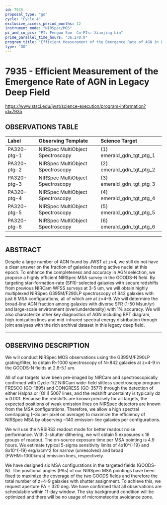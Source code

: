 ```yaml
---
id: 7935
proposal_type: "go"
cycle: "Cycle 4"
exclusive_access_period_months: 12
instrument_mode: "NIRSpec/MOS"
pi_and_co_pis: "PI: Fengwu Sun  Co-PIs: Xiaojing Lin"
prime_parallel_time_hours: "36.2/0.0"
program_title: "Efficient Measurement of the Emergence Rate of AGN in Legacy Deep Field"
type: "GO"
---
```

# 7935 - Efficient Measurement of the Emergence Rate of AGN in Legacy Deep Field
https://www.stsci.edu/jwst/science-execution/program-information?id=7935
## OBSERVATIONS TABLE
| Label        | Observing Template            | Science Target          |
| :----------- | :---------------------------- | :---------------------- |
| PA320-ptg-1  | NIRSpec MultiObject Spectroscopy | (1) emerald_gdn_tgt_ptg_1 |
| PA320-ptg-2  | NIRSpec MultiObject Spectroscopy | (2) emerald_gdn_tgt_ptg_2 |
| PA320-ptg-3  | NIRSpec MultiObject Spectroscopy | (3) emerald_gdn_tgt_ptg_3 |
| PA320-ptg-4  | NIRSpec MultiObject Spectroscopy | (4) emerald_gdn_tgt_ptg_4 |
| PA320-ptg-5  | NIRSpec MultiObject Spectroscopy | (5) emerald_gdn_tgt_ptg_5 |
| PA320-ptg-6  | NIRSpec MultiObject Spectroscopy | (6) emerald_gdn_tgt_ptg_6 |

---

## ABSTRACT

Despite a large number of AGN found by JWST at z>4, we still do not have a clear answer on the fraction of galaxies hosting active nuclei at this epoch. To enhance the completeness and accuracy in AGN selection, we propose a highly efficient NIRSpec MSA survey in the GOODS-N field. By targeting star-formation-rate (SFR)-selected galaxies with secure redshifts from previous NIRCam WFSS surveys at 3-5 um, we will obtain highly multiplexed NIRSpec G395M/F290LP spectroscopy of 842 galaxies with just 6 MSA configurations, all of which are at z=4-9. We will determine the broad-line AGN fraction among galaxies with diverse SFR (1-50 Msun/yr) and large-scale environment (over/underdensity) with 1% accuracy. We will also characterize other key diagnostics of AGN including BPT diagram, high-ionization lines and mid-infrared spectral energy distribution through joint analyses with the rich archival dataset in this legacy deep field.

---

## OBSERVING DESCRIPTION

We will conduct NIRSpec MOS observations using the G395M/F290LP grating/filter, to obtain R~1000 spectroscopy of N=842 galaxies at z=4-9 in the GOODS-N fields at 2.8-5.1 um.

All of our targets have been pre-imaged by NIRCam and spectroscopically confirmed with Cycle-1/2 NIRCam wide-field slitless spectroscopy program FRESCO (GO-1895) and CONGRESS (GO-3577) through the detection of either Halpha or [OIII] 5007 lines, and the redshift uncertainty is typically dz = 0.001. Because the redshifts are known precisely for all targets, the expected positions of weak emission lines on NIRSpec detectors are known from the MSA configurations. Therefore, we allow a high spectral overlapping (~3x per pixel on average) to maximize the efficiency of NIRSpec MSA by observing ~140 emission-line galaxies per configurations.

We will use the NRSIRS2 readout mode for better readout noise performance. With 3-shutter dithering, we will obtain 5 exposures x 16 groups of readout. The on-source exposure time per MSA pointing is 4.9 hours. We estimate typical 5-sigma sensitivity limits of 4x10^{-19} and 8x10^{-19} erg/s/cm^2 for narrow (unresolved) and broad (FWHM=1000km/s) emission lines, respectively.

We have designed six MSA configurations in the targeted fields (GOODS-N). The positional angles (PAs) of our NIRSpec MSA pointings have been fixed to maximize the coverage of the two GOODS fields and therefore the total number of z=4-9 galaxies with shutter assignment. To achieve this, we request aperture PA = 320 deg. We have confirmed that all observations are schedulable within 11-day window. The sky background condition will be optimized and there will be no usage of micrometeorite avoidance zone.